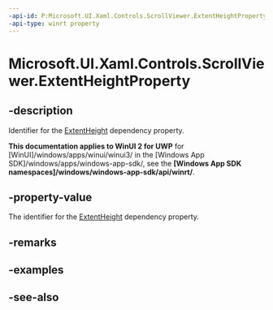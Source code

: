 ```yaml
---
-api-id: P:Microsoft.UI.Xaml.Controls.ScrollViewer.ExtentHeightProperty
-api-type: winrt property
---
```


<!-- Property syntax
public Windows.UI.Xaml.DependencyProperty ExtentHeightProperty { get; }
-->

# Microsoft.UI.Xaml.Controls.ScrollViewer.ExtentHeightProperty

## -description
Identifier for the [ExtentHeight](scrollviewer_extentheight.md) dependency property.

**This documentation applies to WinUI 2 for UWP** for [WinUI]/windows/apps/winui/winui3/ in the [Windows App SDK]/windows/apps/windows-app-sdk/, see the **[Windows App SDK namespaces]/windows/windows-app-sdk/api/winrt/**.

## -property-value
The identifier for the [ExtentHeight](scrollviewer_extentheight.md) dependency property.

## -remarks

## -examples

## -see-also
